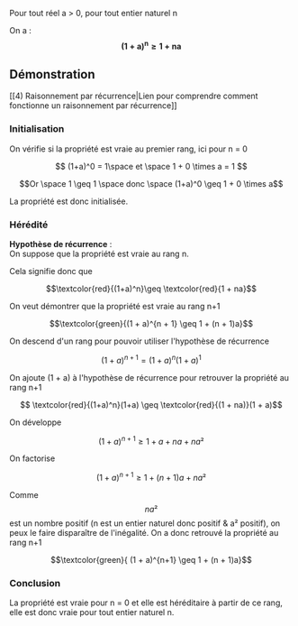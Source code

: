 
Pour tout réel a > 0, pour tout entier naturel n

On a : $$\boldsymbol{(1+a)^n \geq 1 +na}$$

## Démonstration

[[4) Raisonnement par récurrence|Lien pour comprendre comment fonctionne un raisonnement par récurrence]]


### Initialisation
On vérifie si la propriété est vraie au premier rang, ici pour n = 0 


$$ (1+a)^0 = 1\space et \space 1 + 0 \times a = 1 $$


$$Or \space 1 \geq 1 \space donc \space (1+a)^0 \geq 1 + 0 \times a$$

La propriété est donc initialisée.

### Hérédité

<p><strong>Hypothèse de récurrence</strong> :<br>
On suppose que la propriété est vraie au rang  n.</p>

Cela signifie donc que 

$$\textcolor{red}{(1+a)^n}\geq \textcolor{red}{1 + na}$$

On veut démontrer que la propriété est vraie au rang n+1

$$\textcolor{green}{(1 + a)^{n + 1} \geq  1 + (n + 1)a}$$


On descend d'un rang pour pouvoir utiliser l'hypothèse de récurrence

$$(1 + a)^{n+1} = (1+a)^n(1+a)^1$$

On ajoute (1 + a) à l'hypothèse de récurrence pour retrouver la propriété au rang n+1

$$ \textcolor{red}{(1+a)^n}(1+a) \geq \textcolor{red}{(1 + na)}(1 + a)$$

On développe

$$ (1 + a)^{n+1} \geq 1 + a + na + na²$$

On factorise

$$ (1 + a)^{n+1} \geq 1 + (n + 1)a + na²$$

Comme $$ na²$$ est un nombre positif (n est un entier naturel donc positif & a² positif), on peux le faire disparaître de l'inégalité. On a donc retrouvé la propriété au rang n+1

$$\textcolor{green}{ (1 + a)^{n+1} \geq  1 + (n + 1)a}$$

### Conclusion

La propriété est vraie pour n = 0 et elle est héréditaire à partir de ce rang, elle est donc vraie pour tout entier naturel n.